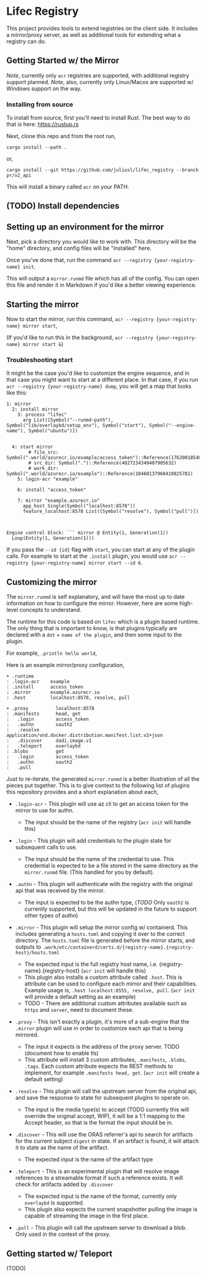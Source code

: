# Lifec Registry 

This project provides tools to extend registries on the client side. It includes a mirror/proxy server, as well as additional tools for extending what a registry can do.

## Getting Started w/ the Mirror 

*Note*, currently only `acr` registries are supported, with additional registry support planned.
*Note*, also, currently only Linux/Macos are supported w/ Windows support on the way.

### Installing from source

To install from source, first you'll need to install Rust. The best way to do that is here: https://rustup.rs

Next, clone this repo and from the root run, 

```
cargo install --path .
```

or,

```
cargo install --git https://github.com/juliusl/lifec_registry --branch pr/v2_api
```
 
This will install a binary called `acr` on your PATH. 

## (TODO) Install dependencies

## Setting up an environment for the mirror

Next, pick a directory you would like to work with. This directory will be the "home" directory, and config files
will be "installed" here. 

Once you've done that, run the command `acr --registry {your-registry-name} init`. 

This will output a `mirror.runmd` file which has all of the config. You can open this file and render it in Markdown if you'd like a better viewing experience.

## Starting the mirror

Now to start the mirror, run this command, `acr --registry {your-registry-name} mirror start`, 

(If you'd like to run this in the background, `acr --registry {your-registry-name} mirror start &`)

### Troubleshooting start

It might be the case you'd like to customize the engine sequence, and in that case you might want to start at a different place. In that case, if you run `acr --registry {your-registry-name} dump`, you will get a map that looks like this: 

```
1: mirror
  2: install mirror
    3: process "lifec"
      arg List([Symbol("--runmd-path"), Symbol("lib/overlaybd/setup_env"), Symbol("start"), Symbol("--engine-name"), Symbol("ubuntu")])


  4: start mirror
        # file_src: Symbol(".world/azurecr.io/example/access_token")::Reference(17620018548555559471)
        # src_dir: Symbol(".")::Reference(4027234349407905632)
        # work_dir: Symbol(".world/azurecr.io/example")::Reference(10460137960410825781)
    5: login-acr "example"

    6: install "access_token"

    7: mirror "example.azurecr.io"
      app_host Single(Symbol("localhost:8578"))
      feature_localhost:8578 List([Symbol("resolve"), Symbol("pull")])



Engine control block: ``` mirror @ Entity(1, Generation(1))
  Loop(Entity(1, Generation(1)))
```

If you pass the `--id {id}` flag with `start`, you can start at any of the plugin calls. For example to start at the `.install` plugin, you would use `acr --registry {your-registry-name} mirror start --id 6`.

## Customizing the mirror

The `mirror.runmd` is self explanatory, and will have the most up to date information on how to configure the mirror. However, here are some high-level concepts to understand.

The runtime for this code is based on `lifec` which is a plugin based runtime. The only thing that is important to know, is that plugins typically are declared with a `dot` + `name of the plugin`, and then some input to the plugin. 

For example, `.println hello world`,

Here is an example mirror/proxy configuration,

```
+ .runtime
: .login-acr    example
: .install      access_token
: .mirror       example.azurecr.io
: .host         localhost:8578, resolve, pull

+ .proxy          localhost:8578
: .manifests      head, get
:   .login        access_token
:   .authn        oauth2
:   .resolve      application/vnd.docker.distribution.manifest.list.v2+json
:   .discover     dadi.image.v1
:   .teleport     overlaybd
: .blobs          get
:   .login        access_token
:   .authn        oauth2
:   .pull         
```

Just to re-iterate, the generated `mirror.runmd` is a better illustration of all the pieces put together. This is to give context to the following list of plugins this repository provides and a short explanation about each, 

* `.login-acr` - This plugin will use az cli to get an access token for the mirror to use for authn.
    - The input should be the name of the registry (`acr init` will handle this)

* `.login` - This plugin will add credentials to the plugin state for subsequent calls to use. 
    - The input should be the name of the credential to use. This credential is expected to be a file stored in the same directory as the `mirror.runmd` file. (This handled for you by default). 

* `.authn` - This plugin will authenticate with the registry with the original api that was received by the mirror.
    - The input is expected to be the authn type, (*TODO* Only `oauth2` is currently supported, but this will be updated in the future to support other types of authn)

* `.mirror` - This plugin will setup the mirror config w/ containerd. This includes generating a `hosts.toml` and copying it over to the correct directory. The `hosts.toml` file is generated before the mirror starts, and outputs to `.work/etc/containerd/certs.d/{registry-name}.{registry-host}/hosts.toml` 
    - The expected input is the full registry host name, i.e. {registry-name}.{registry-host} (`acr init` will handle this)
    - This plugin also installs a custom attribute called `.host`. This is attribute can be used to configure each mirror and their capabilities. Example usage is, `.host localhost:8555, resolve, pull`. (`acr init` will provide a default setting as an example)
    - TODO - There are additional custom attributes available such as `https` and `server`, need to document these.

* `.proxy` - This isn't exactly a plugin, it's more of a sub-engine that the `.mirror` plugin will use in order to customize each api that is being mirrored. 
    - The input it expects is the address of the proxy server. TODO (document how to enable tls)
    - This attribute will install 3 custom attributes, `.manifests`, `.blobs`, `.tags`. Each custom attribute expects the REST methods to implement, for example `.manifests head, get`. (`acr init` will create a default setting)

* `.resolve` - This plugin will call the upstream server from the original api, and save the response to state for subsequent plugins to operate on. 
    - The input is the media type(s) to accept (TODO currently this will override the original accept, WIP), it will be a 1:1 mapping to the Accept header, so that is the format the input should be in.

* `.discover` - This will use the ORAS referrer's api to search for artifacts for the current subject `digest` in state. If an artifact is found, it will attach it to state as the name of the artifact. 
    - The expected input is the name of the artifact type 

* `.teleport` - This is an experimental plugin that will resolve image references to a streamable format if such a reference exists. It will check for artifacts added by `.discover`
    - The expected input is the name of the format, currently only `overlaybd` is supported. 
    - This plugin also expects the current snapshotter pulling the image is capable of streaming the image in the first place. 

* `.pull` - This plugin will call the upstream server to download a blob. Only used in the context of the proxy.

## Getting started w/ Teleport 

(TODO)